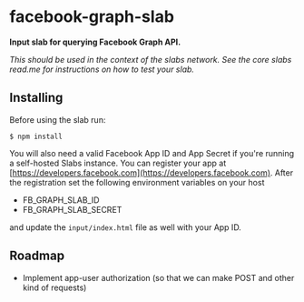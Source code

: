 facebook-graph-slab
===================

**Input slab for querying Facebook Graph API.**

*This should be used in the context of the slabs network. See the core slabs 
read.me for instructions on how to test your slab.*

## Installing

Before using the slab run:

```
$ npm install
```

You will also need a valid Facebook App ID and App Secret if you're running a 
self-hosted Slabs instance. You can register your app at 
[https://developers.facebook.com](https://developers.facebook.com). After the 
registration set the following environment variables on your host

- FB_GRAPH_SLAB_ID
- FB_GRAPH_SLAB_SECRET

and update the `input/index.html` file as well with your App ID.

## Roadmap

- Implement app-user authorization (so that we can make POST and other kind of
requests)